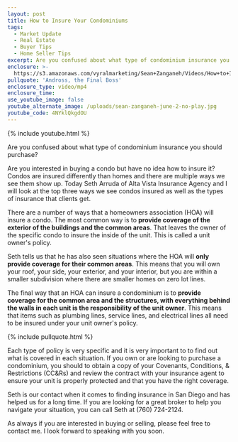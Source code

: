 ```yaml
---
layout: post
title: How to Insure Your Condominiums
tags:
  - Market Update
  - Real Estate
  - Buyer Tips
  - Home Seller Tips
excerpt: Are you confused about what type of condominium insurance you should purchase?
enclosure: >-
  https://s3.amazonaws.com/vyralmarketing/Sean+Zanganeh/Videos/How+to+Insure+Your+Condominiums.mp4
pullquote: 'Andross, the Final Boss'
enclosure_type: video/mp4
enclosure_time:
use_youtube_image: false
youtube_alternate_image: /uploads/sean-zanganeh-june-2-no-play.jpg
youtube_code: 4NYklQkgdOU
---
```


{% include youtube.html %}

Are you confused about what type of condominium insurance you should purchase?

Are you interested in buying a condo but have no idea how to insure it? Condos are insured differently than homes and there are multiple ways we see them show up. Today Seth Arruda of Alta Vista Insurance Agency and I will look at the top three ways we see condos insured as well as the types of insurance that clients get.

There are a number of ways that a homeowners association (HOA) will insure a condo. The most common way is to **provide coverage of the exterior of the buildings and the common areas**. That leaves the owner of the specific condo to insure the inside of the unit. This is called a unit owner's policy.

Seth tells us that he has also seen situations where the HOA will **only provide coverage for their common areas**. This means that you will own your roof, your side, your exterior, and your interior, but you are within a smaller subdivision where there are smaller homes on zero lot lines.

The final way that an HOA can insure a condominium is to **provide coverage for the common area and the structures, with everything behind the walls in each unit is the responsibility of the unit owner**. This means that items such as plumbing lines, service lines, and electrical lines all need to be insured under your unit owner's policy.

{% include pullquote.html %}

Each type of policy is very specific and it is very important to to find out what is covered in each situation. If you own or are looking to purchase a condominium, you should to obtain a copy of your Covenants, Conditions, & Restrictions (CC&Rs) and review the contract with your insurance agent to ensure your unit is properly protected and that you have the right coverage.

Seth is our contact when it comes to finding insurance in San Diego and has helped us for a long time. If you are looking for a great broker to help you navigate your situation, you can call Seth at (760) 724-2124.

As always if you are interested in buying or selling, please feel free to contact me. I look forward to speaking with you soon.